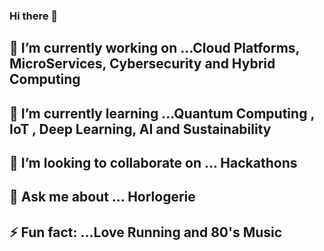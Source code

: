 ### Hi there 👋


## 🔭 I’m currently working on ...Cloud Platforms, MicroServices, Cybersecurity and Hybrid Computing

## 🌱 I’m currently learning ...Quantum Computing , IoT , Deep Learning, AI and Sustainability 

## 👯 I’m looking to collaborate on ... Hackathons

## 💬 Ask me about ... Horlogerie 

## ⚡ Fun fact: ...Love Running and 80's Music


<!--
**vishal-shirodkar/vishal-shirodkar** is a ✨ _special_ ✨ repository because its `README.md` (this file) appears on your GitHub profile.

Here are some ideas to get you started:

- 🔭 I’m currently working on ...
- 🌱 I’m currently learning ...
- 👯 I’m looking to collaborate on ...
- 🤔 I’m looking for help with ...
- 💬 Ask me about ...
- 📫 How to reach me: ...
- 😄 Pronouns: ...
- ⚡ Fun fact: ...
-->
